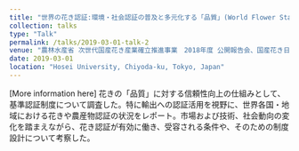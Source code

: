 ```yaml
---
title: "世界の花き認証:環境・社会認証の普及と多元化する「品質」(World Flower Standards, MPS Japan)"
collection: talks
type: "Talk"
permalink: /talks/2019-03-01-talk-2
venue: "農林水産省 次世代国産花き産業確立推進事業　2018年度 公開報告会、国産花き日持ち性向上推進協議会 (Conference presentation, Vase life improvement project for Japanese flowers, funded by the Ministry of Agriculture, Forestry and Fisheries (MAFF, Japan)'s "Next Generation Domestic Flower Industry Promotion Project")"
date: 2019-03-01
location: "Hosei University, Chiyoda-ku, Tokyo, Japan"
---
```


[More information here] 花きの「品質」に対する信頼性向上の仕組みとして、基準認証制度について調査した。特に輸出への認証活用を視野に、世界各国・地域における花きや農産物認証の状況をレポート。市場および技術、社会動向の変化を踏まえながら、花き認証が有効に働き、受容される条件や、そのための制度設計について考察した。
